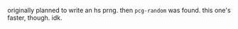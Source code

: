originally planned to write an hs prng. then `pcg-random` was found. this one's
faster, though. idk.
